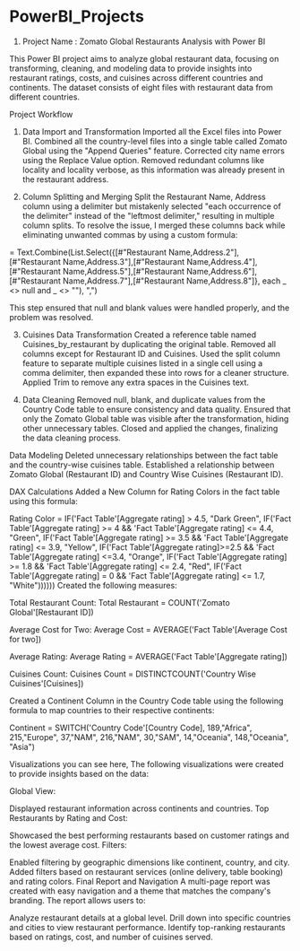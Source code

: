 # PowerBI_Projects

1. Project Name : Zomato Global Restaurants Analysis with Power BI

This Power BI project aims to analyze global restaurant data, focusing on transforming, cleaning, and modeling data to provide insights into restaurant ratings, costs, and cuisines across different countries and continents. The dataset consists of eight files with restaurant data from different countries.

Project Workflow

1. Data Import and Transformation
Imported all the Excel files into Power BI.
Combined all the country-level files into a single table called Zomato Global using the "Append Queries" feature.
Corrected city name errors using the Replace Value option.
Removed redundant columns like locality and locality verbose, as this information was already present in the restaurant address.

2. Column Splitting and Merging
Split the Restaurant Name, Address column using a delimiter but mistakenly selected "each occurrence of the delimiter" instead of the "leftmost delimiter," resulting in multiple column splits.
To resolve the issue, I merged these columns back while eliminating unwanted commas by using a custom formula:

= Text.Combine(List.Select({[#"Restaurant Name,Address.2"], [#"Restaurant Name,Address.3"],[#"Restaurant Name,Address.4"],[#"Restaurant Name,Address.5"],[#"Restaurant Name,Address.6"],[#"Restaurant Name,Address.7"],[#"Restaurant Name,Address.8"]}, each _ <> null and _ <> ""), ",")

This step ensured that null and blank values were handled properly, and the problem was resolved.

3. Cuisines Data Transformation
Created a reference table named Cuisines_by_restaurant by duplicating the original table.
Removed all columns except for Restaurant ID and Cuisines.
Used the split column feature to separate multiple cuisines listed in a single cell using a comma delimiter, then expanded these into rows for a cleaner structure.
Applied Trim to remove any extra spaces in the Cuisines text.

4. Data Cleaning
Removed null, blank, and duplicate values from the Country Code table to ensure consistency and data quality.
Ensured that only the Zomato Global table was visible after the transformation, hiding other unnecessary tables.
Closed and applied the changes, finalizing the data cleaning process.

Data Modeling
Deleted unnecessary relationships between the fact table and the country-wise cuisines table.
Established a relationship between Zomato Global (Restaurant ID) and Country Wise Cuisines (Restaurant ID).

DAX Calculations
Added a New Column for Rating Colors in the fact table using this formula:

Rating Color = IF('Fact Table'[Aggregate rating] > 4.5, "Dark Green",
IF('Fact Table'[Aggregate rating] >= 4 && 'Fact Table'[Aggregate rating] <= 4.4, "Green",
IF('Fact Table'[Aggregate rating] >= 3.5 && 'Fact Table'[Aggregate rating] <= 3.9, "Yellow",
IF('Fact Table'[Aggregate rating]>=2.5 && 'Fact Table'[Aggregate rating] <=3.4, "Orange",
IF('Fact Table'[Aggregate rating] >= 1.8 && 'Fact Table'[Aggregate rating] <= 2.4, "Red",
IF('Fact Table'[Aggregate rating] = 0 && 'Fact Table'[Aggregate rating] <= 1.7, "White"))))))
Created the following measures:

Total Restaurant Count:
Total Restaurant = COUNT('Zomato Global'[Restaurant ID])

Average Cost for Two:
Average Cost = AVERAGE('Fact Table'[Average Cost for two])

Average Rating:
Average Rating = AVERAGE('Fact Table'[Aggregate rating])

Cuisines Count:
Cuisines Count = DISTINCTCOUNT('Country Wise Cuisines'[Cuisines])

Created a Continent Column in the Country Code table using the following formula to map countries to their respective continents:

Continent = SWITCH('Country Code'[Country Code],
   189,"Africa",
   215,"Europe",
   37,"NAM", 
   216,"NAM", 
   30,"SAM", 
   14,"Oceania", 
   148,"Oceania", 
   "Asia")

Visualizations you can see here, 
The following visualizations were created to provide insights based on the data:

Global View:

Displayed restaurant information across continents and countries.
Top Restaurants by Rating and Cost:

Showcased the best performing restaurants based on customer ratings and the lowest average cost.
Filters:

Enabled filtering by geographic dimensions like continent, country, and city.
Added filters based on restaurant services (online delivery, table booking) and rating colors.
Final Report and Navigation
A multi-page report was created with easy navigation and a theme that matches the company's branding. The report allows users to:

Analyze restaurant details at a global level.
Drill down into specific countries and cities to view restaurant performance.
Identify top-ranking restaurants based on ratings, cost, and number of cuisines served.
